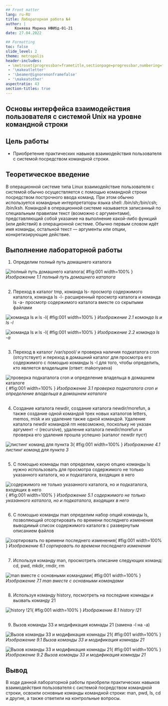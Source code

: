```yaml
---
## Front matter
lang: ru-RU
title: Лабораторная работа №4
author: |
    Коняева Марина НФИбд-01-21
date: 27.04.2022

## Formatting
toc: false
slide_level: 2
theme: metropolis
header-includes: 
 - \metroset{progressbar=frametitle,sectionpage=progressbar,numbering=fraction}
 - '\makeatletter'
 - '\beamer@ignorenonframefalse'
 - '\makeatother'
aspectratio: 43
section-titles: true
---
```


## Основы интерфейса взаимодействия пользователя с системой Unix на уровне командной строки

## Цель работы

- Приобретение практических навыков взаимодействия пользователя с системой посредством командной строки.

## Теоретическое введение

В операционной системе типа Linux взаимодействие пользователя с системой обычно осуществляется с помощью командной строки посредством построчного ввода команд. При этом обычно используется командные интерпретаторы языка shell: /bin/sh;/bin/csh; /bin/ksh. Командой в операционной системе называется записанный по специальным правилам текст (возможно с аргументами), представляющий собой указание на выполнение какой-либо функций (или действий) в операционной системе. Обычно первым словом идёт имя команды, остальной текст — аргументы или опции, конкретизирующие действие.

## Выполнение лабораторной работы

1. Определим полный путь домашнего каталога

![полный путь домашнего каталога](image/3.1.png){ #fig:001 width=100% }
*Изображение 1.1 полный путь домашнего каталога*

##

2. Переход в каталог tmp, команда ls- просмотр содержимого каталога, команда ls -l- расширенный просмотр каталога и команда ls -a- просмотр содержимого каталога вместе со скрытыми файлами 

![команда ls и ls -l](image/3.2.png){ #fig:001 width=100% }
*Изображение 2.1 команда ls и ls -l*

![команда ls и ls -l](image/3.3.png){ #fig:001 width=100% }
*Изображение 2.2 команда ls -a*

##

3. Переход в каталог /var/spool/ и проверка наличия подкаталога cron (отсутствует) и переход в домашний каталог для просмотра его содержимого с помощью команды ls -l для того, чтобы определить, кто является владельцем (ответ: makonyaeva)

![проверка подкаталога cron и определение владельца в домашнем каталоге](image/3.4.png){ #fig:001 width=100% }
*Изображение 3.1 проверка подкаталога cron и определение владельца в домашнем каталоге*

##

4. Создание каталога newdir, создание каталога newdir/morefun, а также создание одной командой трех новых каталогов letters, memos, misk и их удаление также одной командой. Удаление каталога newdir командой rm невозможно, поскольку не указан аргумент -r (recursive), удаление каталога newdir/morefun и проверка его удаления прошла успешно (каталог newdir пуст)

![листинг команд для пункта 3](image/3.5.png){ #fig:001 width=100% }
*Изображение 4.1 листинг команд для пункта 3*

##

5. С помощью комнады man определим, какую опцию команды ls нужно использовать для просмотра содержимого не только указанного каталога, но и подкаталога, входящих в него

![содержимого не только указанного каталога, но и подкаталога, входящих в него](image/3.6.png){ #fig:001 width=100% }
*Изображение 5.1 содержимого не только указанного каталога, но и подкаталога, входящих в него*

##

6. С помощью команды man определим набор опций команды ls, позволяющий отсортировать по времени последнего изменения выводимый список содержимого каталогв с развернутым описанием файлов

![сортировать по времени последнего изменения](image/3.7.png){ #fig:001 width=100% }
*Изображение 6.1 сортировать по времени последнего изменения*

##

7. Используя команду man, просмотреть описание следующих команд: cd, pwd, mkdir, rmdir, rm

![man вместе с основными командами](image/3.8.png){ #fig:001 width=100% }
*Изображение 7.1 man вместе с основными командами*

##

8. Используя команду history, посмотреть на последние комнады и вызвать команду 21

![history !21](image/3.9.png){ #fig:001 width=100% }
*Изображение 8.1 history !21*

##

9. Вызов команды 33 и модификация комнады 21 (замена -l на -а)

![Вызов команды 33 и модификация комнады 21](image/3.10.png){ #fig:001 width=100% }
*Изображение 9.1 Вызов команды 33 и модификация комнады 21*

![Вызов команды 33 и модификация комнады 21](image/3.11.png){ #fig:001 width=100% }
*Изображение 9.2 Вызов команды 33 и модификация комнады 21*


## Вывод

В ходе данной лабораторной работы приобрели практических навыков взаимодействия пользователя с системой посредством командной строки, освоили основные команды командной строки: man, pwd, ls, cd и другие, а также ответили на контрольные вопросы.